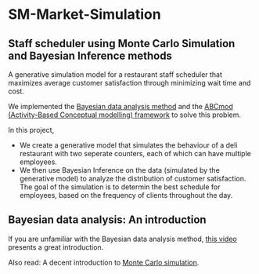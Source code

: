 # SM-Market-Simulation

## Staff scheduler using Monte Carlo Simulation and Bayesian Inference methods
A generative simulation model for a restaurant staff scheduler that maximizes average customer satisfaction through minimizing wait time and cost.

We implemented the [Bayesian data analysis method](https://youtu.be/3OJEae7Qb_o?t=277) and the [ABCmod (Activity-Based Conceptual modelling) framework](https://ieeexplore.ieee.org/document/7822082) to solve this problem.

In this project,
* We create a generative model that simulates the behaviour of a deli restaurant with two seperate counters, each of which can have multiple employees.
* We then use Bayesian Inference on the data (simulated by the generative model) to analyze the distribution of customer satisfaction.
The goal of the simulation is to determin the best schedule for employees, based on the frequency of clients throughout the day.

## Bayesian data analysis: An introduction
If you are unfamiliar with the Bayesian data analysis method, [this video](https://youtu.be/3OJEae7Qb_o?t=277) presents a great introduction.

Also read: A decent introduction to [Monte Carlo simulation](https://towardsdatascience.com/the-house-always-wins-monte-carlo-simulation-eb82787da2a3).
